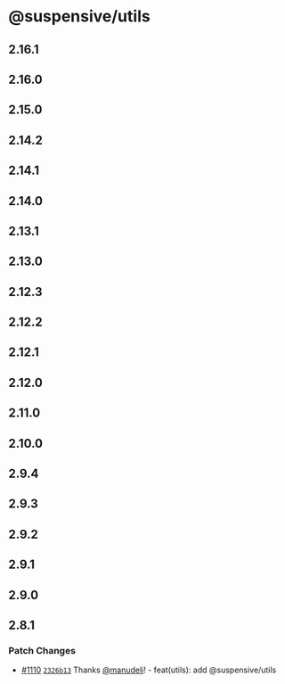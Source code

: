 # @suspensive/utils

## 2.16.1

## 2.16.0

## 2.15.0

## 2.14.2

## 2.14.1

## 2.14.0

## 2.13.1

## 2.13.0

## 2.12.3

## 2.12.2

## 2.12.1

## 2.12.0

## 2.11.0

## 2.10.0

## 2.9.4

## 2.9.3

## 2.9.2

## 2.9.1

## 2.9.0

## 2.8.1

### Patch Changes

- [#1110](https://github.com/toss/suspensive/pull/1110) [`2326b13`](https://github.com/toss/suspensive/commit/2326b1341f167454a889953fb0bbf58449e1ca98) Thanks [@manudeli](https://github.com/manudeli)! - feat(utils): add @suspensive/utils
